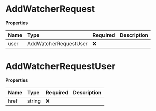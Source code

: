 # AddWatcherRequest

**Properties**

| Name | Type                  | Required | Description |
| :--- | :-------------------- | :------- | :---------- |
| user | AddWatcherRequestUser | ❌       |             |

# AddWatcherRequestUser

**Properties**

| Name | Type   | Required | Description |
| :--- | :----- | :------- | :---------- |
| href | string | ❌       |             |

<!-- This file was generated by liblab | https://liblab.com/ -->
